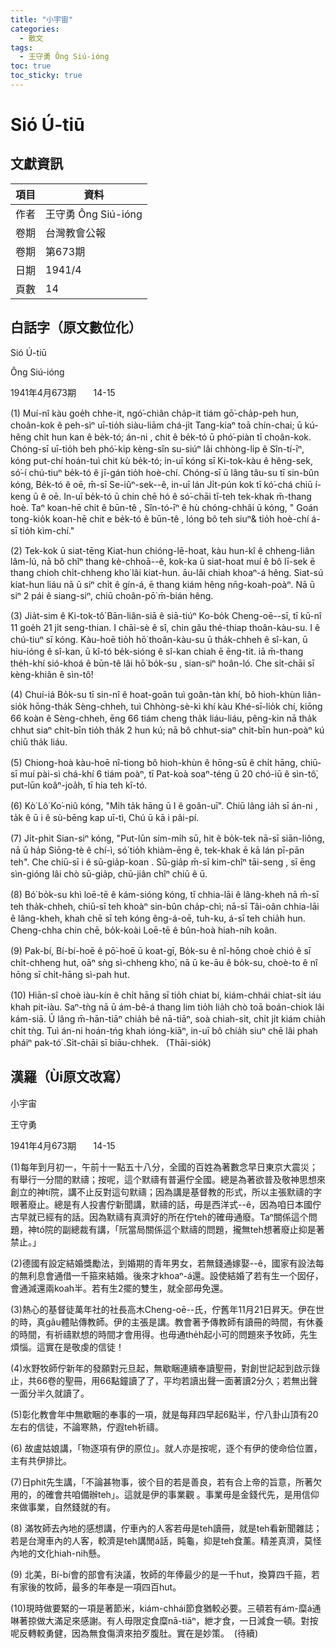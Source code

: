 ```yaml
---
title: "小宇宙"
categories:
  - 散文
tags:
  - 王守勇 Ông Siú-ióng
toc: true
toc_sticky: true
---
```


# Sió Ú-tiū

## 文獻資訊

| 項目 | 資料 |
|---|---|
| 作者 | 王守勇 Ông Siú-ióng |
| 卷期 | 台灣教會公報 |
| 卷期 | 第673期 |
| 日期 | 1941/4 |
| 頁數 | 14 |

## 白話字（原文數位化）

Sió Ú-tiū

Ông Siú-ióng

1941年4月673期       14-15

(1) Muí-nî kàu goe̍h chhe-it, ngó͘-chiân cha̍p-it tiám gō͘-cha̍p-peh hun, choân-kok ê peh-sìⁿ uī-tio̍h siàu-liām chá-ji̍t Tang-kiaⁿ toā chín-chai; ū kú-hêng chi̍t hun kan ê be̍k-tó; án-ni , chit ê be̍k-tó ū phó͘-piàn tī choân-kok. Chóng-sī uī-tio̍h beh phó͘-ki̍p kèng-sîn su-siúⁿ lâi chhòng-li̍p ê Sîn-tí-īⁿ, kóng put-chí hoán-tuì chit kù be̍k-tó; in-uī kóng sī Ki-tok-kàu ê hêng-sek, só͘-í chú-tiuⁿ be̍k-tó ê jī-gán tio̍h hoè-chí. Chóng-sī ū lâng tâu-su tī sin-bûn kóng, Be̍k-tó ê oē, m̄-sī Se-iûⁿ-sek--ê, in-uī lán Ji̍t-pún kok tī kó͘-chá chiū í-keng ū ê oē. In-uī be̍k-tó ū chin chē hó ê só͘-chāi tī-teh tek-khak m̄-thang hoè. Taⁿ koan-hē chit ê būn-tê , Sîn-tó-īⁿ ê hù chóng-chhâi ū kóng, " Goán tong-kio̍k koan-hē chit e be̍k-tó ê būn-tê , lóng bô teh siuⁿ& tio̍h hoè-chí á-sī tio̍h kìm-chí."

(2) Tek-kok ū siat-tēng Kiat-hun chióng-lē-hoat, kàu hun-kî ê chheng-liân lâm-lú, nā bô chîⁿ thang kè-chhoā--ê, kok-ka ū siat-hoat muí ê bô lī-sek ē thang chioh chi̍t-chheng kho͘ lâi kiat-hun. āu-lâi chiah khoaⁿ-á hêng. Siat-sú kiat-hun liáu nā ū siⁿ chi̍t ê gín-á, ē thang kiám hêng nn̄g-koah-poàⁿ. Nā ū siⁿ 2 pái ê siang-siⁿ, chiū choân-pō͘ m̄-bián hêng.

(3) Jia̍t-sim ê Ki-tok-tô͘ Bān-liân-siā ê siā-tiúⁿ Ko-bo̍k Cheng-oē--sī, tī kū-nî 11 goe̍h 21 ji̍t seng-thian. I chāi-sè ê sî, chin gâu thé-thiap thoân-kàu-su. I ê chú-tiuⁿ sī kóng. Kàu-hoē tio̍h hō͘ thoân-kàu-su ū tha̍k-chheh ê sî-kan, ū hiu-ióng ê sî-kan, ū kî-tó be̍k-sióng ê sî-kan chiah ē ēng-tit. iā m̄-thang the̍h-khí sió-khoá ê būn-tê lâi hō͘ bo̍k-su , sian-siⁿ hoân-ló. Che si̍t-chāi sī kèng-khiân ê sìn-tô͘!

(4) Chuí-iá Bo̍k-su tī sin-nî ê hoat-goān tuì goân-tàn khí, bô hioh-khùn liân-sio̍k hōng-tha̍k Sèng-chheh, tuì Chhòng-sè-kì khí kàu Khé-sī-lio̍k chí, kiōng 66 koàn ê Sèng-chheh, ēng 66 tiám cheng tha̍k liáu-liáu, pêng-kin nā tha̍k chhut siaⁿ chi̍t-bīn tio̍h tha̍k 2 hun kú; nā bô chhut-siaⁿ chi̍t-bīn hun-poàⁿ kú chiū tha̍k liáu.

(5) Chiong-hoà kàu-hoē nî-tiong bô hioh-khùn ê hōng-sū ê chi̍t hāng, chiū-sī muí pài-sì chá-khí 6 tiám poàⁿ, tī Pat-koà soaⁿ-téng ū 20 chó-iū ê sìn-tô͘, put-lūn koâⁿ-joa̍h, tī hia teh kî-tó.

(6) Kò͘ Lô͘ Ko͘-niû kóng, "Mi̍h ta̍k hāng ū I ê goân-uī". Chiū lâng ia̍h sī án-ni , ta̍k ê ū i ê sù-bēng kap uī-tì, Chú ū kā i pâi-pí.

(7) Ji̍t-phit Sian-siⁿ kóng, "Put-lūn sím-mi̍h sū, hit ê bo̍k-tek nā-sī siān-liông, nā ū ha̍p Siōng-tè ê chí-ì, só͘ tio̍h khiàm-ēng ê, tek-khak ē kā lán pī-pān teh". Che chiū-sī i ê sū-gia̍p-koan . Sū-gia̍p m̄-sī kim-chîⁿ tāi-seng , sī ēng sìn-gióng lâi chò sū-gia̍p, chū-jiân chîⁿ chiū ê ū.

(8) Bó͘ bo̍k-su khì loē-tē ê kám-sióng kóng, tī chhia-lāi ê lâng-kheh nā m̄-sī teh tha̍k-chheh, chiū-sī teh khoàⁿ sin-bûn cha̍p-chì; nā-sī Tâi-oân chhia-lāi ê lâng-kheh, khah chē sī teh kóng êng-á-oē, tuh-ku, á-sī teh chia̍h hun. Cheng-chha chin chē, bo̍k-koài Loē-tē ê bûn-hoà hiah-nih koân.

(9) Pak-bí, Bí-bí-hoē ê pō͘-hoē ū koat-gī, Bo̍k-su ê nî-hōng choè chió ê sī chi̍t-chheng hut, oāⁿ sǹg sì-chheng kho͘, nā ū ke-āu ê bo̍k-su, choè-to ê nî hōng sī chi̍t-hāng sì-pah hut.

(10) Hiān-sî choè iàu-kín ê chi̍t hāng sī tio̍h chiat bí, kiám-chhái chiat-si̍t iáu khah pit-iàu. Saⁿ-tǹg nā ū ám-bê-á thang lim tio̍h lia̍h chò toā boán-chiok lâi kám-siā. Ū lâng m̄-hān-tiāⁿ chia̍h bê nā-tiāⁿ, soà chiah-si̍t, chi̍t ji̍t kiám chia̍h chi̍t tǹg. Tuì án-ni hoán-tńg khah ióng-kiāⁿ, in-uī bô chia̍h siuⁿ chē lâi phah pháiⁿ pak-tó͘ .Si̍t-chāi sī biāu-chhek.   (Thāi-sio̍k)

## 漢羅（Ùi原文改寫）

小宇宙

王守勇

1941年4月673期       14-15

(1)每年到月初一，午前十一點五十八分，全國的百姓為著數念早日東京大震災；有舉行一分間的默禱；按呢，這个默禱有普遍佇全國。總是為著欲普及敬神思想來創立的神tí院，講不止反對這句默禱；因為講是基督教的形式，所以主張默禱的字眼著廢止。總是有人投書佇新聞講，默禱的話，毋是西洋式--ê，因為咱日本國佇古早就已經有的話。因為默禱有真濟好的所在佇teh的確毋通廢。Taⁿ關係這个問題，神tó院的副總裁有講，「阮當局關係這个默禱的問題，攏無teh想著廢止抑是著禁止。」

(2)德國有設定結婚獎勵法，到婚期的青年男女，若無錢通嫁娶--ê，國家有設法每的無利息會通借一千箍來結婚。後來才khoaⁿ-á還。設使結婚了若有生一个囡仔，會通減還兩koah半。若有生2擺的雙生，就全部毋免還。

(3)熱心的基督徒萬年社的社長高木Cheng-oē--氏，佇舊年11月21日昇天。伊在世的時，真gâu體貼傳教師。伊的主張是講。教會著予傳教師有讀冊的時間，有休養的時間，有祈禱默想的時間才會用得。也毋通the̍h起小可的問題來予牧師，先生煩惱。這實在是敬虔的信徒！

(4)水野牧師佇新年的發願對元旦起，無歇睏連續奉讀聖冊，對創世記起到啟示錄止，共66卷的聖冊，用66點鐘讀了了，平均若讀出聲一面著讀2分久；若無出聲一面分半久就讀了。

(5)彰化教會年中無歇睏的奉事的一項，就是每拜四早起6點半，佇八卦山頂有20左右的信徒，不論寒熱，佇遐teh祈禱。

(6) 故盧姑娘講，「物逐項有伊的原位」。就人亦是按呢，逐个有伊的使命佮位置，主有共伊排比。

(7)日phit先生講，「不論甚物事，彼个目的若是善良，若有合上帝的旨意，所著欠用的，的確會共咱備辦teh」。這就是伊的事業觀 。事業毋是金錢代先，是用信仰來做事業，自然錢就的有。

(8) 滿牧師去內地的感想講，佇車內的人客若毋是teh讀冊，就是teh看新聞雜誌；若是台灣車內的人客，較濟是teh講閒á話，盹龜，抑是teh食薰。精差真濟，莫怪內地的文化hiah-nih懸。

(9) 北美，Bí-bí會的部會有決議，牧師的年俸最少的是一千hut，換算四千箍，若有家後的牧師，最多的年奉是一項四百hut。

(10)現時做要緊的一項是著節米，kiám-chhái節食猶較必要。三頓若有ám-糜á通啉著掠做大滿足來感謝。有人毋限定食糜nā-tiāⁿ，紲才食，一日減食一頓。對按呢反轉較勇健，因為無食傷濟來拍歹腹肚。實在是妙策。  (待續)
